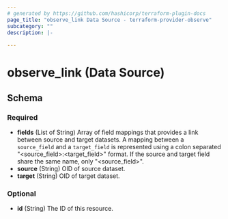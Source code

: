 ```yaml
---
# generated by https://github.com/hashicorp/terraform-plugin-docs
page_title: "observe_link Data Source - terraform-provider-observe"
subcategory: ""
description: |-
  
---
```


# observe_link (Data Source)





<!-- schema generated by tfplugindocs -->
## Schema

### Required

- **fields** (List of String) Array of field mappings that provides a link between source and target datasets. A mapping between a `source_field` and a `target_field` is represented using a colon separated "<source_field>:<target_field>" format. If the source and target field share the same name, only "<source_field>".
- **source** (String) OID of source dataset.
- **target** (String) OID of target dataset.

### Optional

- **id** (String) The ID of this resource.


